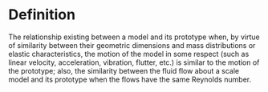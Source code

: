 # Definition

The relationship existing between a model and its prototype when, by
virtue of similarity between their geometric dimensions and mass
distributions or elastic characteristics, the motion of the model in
some respect (such as linear velocity, acceleration, vibration, flutter,
etc.) is similar to the motion of the prototype; also, the similarity
between the fluid flow about a scale model and its prototype when the
flows have the same Reynolds number.
